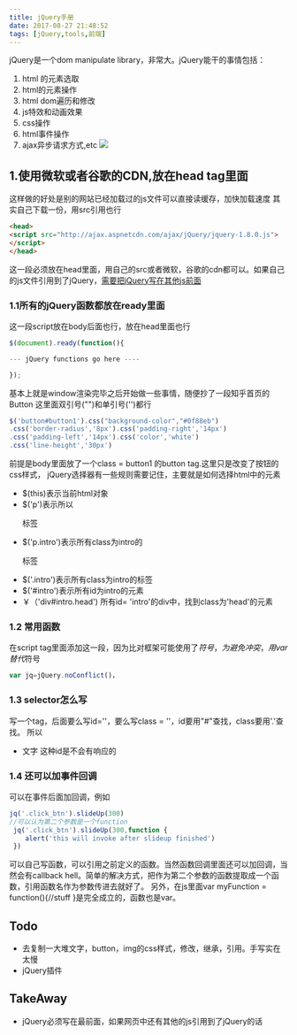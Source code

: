 ```yaml
---
title: jQuery手册
date: 2017-08-27 21:48:52
tags: [jQuery,tools,前端]
---
```


jQuery是一个dom manipulate library，非常大。jQuery能干的事情包括：

1. html 的元素选取
2. html的元素操作
3. html dom遍历和修改
4. js特效和动画效果
5. css操作
6. html事件操作
7. ajax异步请求方式,etc
![](http://odzl05jxx.bkt.clouddn.com/image/jpg/a13262133_01000.jpg?imageView2/2/w/600)

<!--more-->


## 1.使用微软或者谷歌的CDN,放在head tag里面
这样做的好处是别的网站已经加载过的js文件可以直接读缓存，加快加载速度
其实自己下载一份，用src引用也行
```html
<head>
<script src="http://ajax.aspnetcdn.com/ajax/jQuery/jquery-1.8.0.js">
</script>
</head>
```
这一段必须放在head里面，用自己的src或者微软，谷歌的cdn都可以。如果自己的js文件引用到了jQuery，[需要把jQuery写在其他js前面](https://stackoverflow.com/questions/8886614/uncaught-referenceerror-jquery-is-not-defined)

### 1.1所有的jQuery函数都放在ready里面
这一段script放在body后面也行，放在head里面也行
```javascript
$(document).ready(function(){

--- jQuery functions go here ----

});
```
基本上就是window渲染完毕之后开始做一些事情，随便抄了一段知乎首页的Button
这里面双引号("")和单引号('')都行

```javascript
$('button#button1').css("background-color","#0f88eb")
.css('border-radius','8px').css('padding-right','14px')
.css('padding-left','14px').css('color','white')
.css('line-height','30px')
```
前提是body里面放了一个class = button1 的button tag.这里只是改变了按钮的css样式，
jQuery选择器有一些规则需要记住，主要就是如何选择html中的元素
- $(this)表示当前html对象
- $('p')表示所以<p>标签
- $('p.intro')表示所有class为intro的<p>标签
- $('.intro')表示所有class为intro的标签
- $('#intro')表示所有id为intro的元素
- ￥（'div#intro.head') 所有id= 'intro'的div中，找到class为'head'的元素

### 1.2 常用函数
在script tag里面添加这一段，因为比对框架可能使用了$符号，为避免冲突，用var替代$符号
```javascript
var jq=jQuery.noConflict()，
```

### 1.3 selector怎么写
写一个tag，后面要么写id=''，要么写class = ''，id要用"#"查找，class要用'.'查找。
所以
- <a id="2.2">文字</a> 这种id是不会有响应的

### 1.4 还可以加事件回调
可以在事件后面加回调，例如
```javascript
jq('.click_btn').slideUp(300)
//可以认为第二个参数是一个function
 jq('.click_btn').slideUp(300,function {
    alert('this will invoke after slideup finished')
 })
```
可以自己写函数，可以引用之前定义的函数。当然函数回调里面还可以加回调，当然会有callback hell。简单的解决方式，把作为第二个参数的函数提取成一个函数，引用函数名作为参数传进去就好了。
另外，在js里面var myFunction = function(){//stuff }是完全成立的，函数也是var。

## Todo
- 去复制一大堆文字，button，img的css样式，修改，继承，引用。手写实在太慢
- jQuery插件



## TakeAway
- jQuery必须写在最前面，如果网页中还有其他的js引用到了jQuery的话
